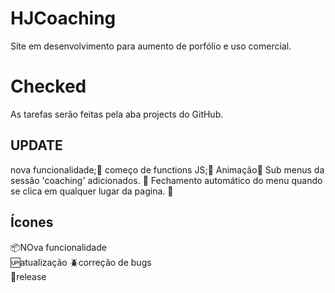 # HJCoaching
Site em desenvolvimento para aumento de porfólio e uso comercial.

# Checked
As tarefas serão feitas pela aba projects do GitHub.

## UPDATE

nova funcionalidade;:checkered_flag:
começo de functions JS;:checkered_flag:
Animação:checkered_flag:
Sub menus da sessão 'coaching' adicionados. :checkered_flag:
Fechamento automático do menu quando se clica em qualquer lugar da pagina. :checkered_flag:


## Ícones
:package:NOva funcionalidade    
:up:atualização
:beetle:correção de bugs    
:checkered_flag:release